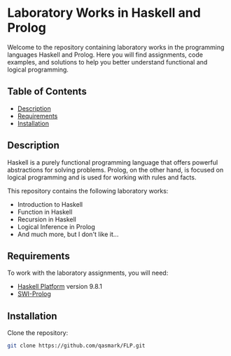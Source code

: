 # Laboratory Works in Haskell and Prolog

Welcome to the repository containing laboratory works in the programming languages Haskell and Prolog. Here you will find assignments, code examples, and solutions to help you better understand functional and logical programming.

## Table of Contents

- [Description](#description)
- [Requirements](#requirements)
- [Installation](#installation)

## Description

Haskell is a purely functional programming language that offers powerful abstractions for solving problems. Prolog, on the other hand, is focused on logical programming and is used for working with rules and facts.

This repository contains the following laboratory works:

- Introduction to Haskell
- Function in Haskell
- Recursion in Haskell
- Logical Inference in Prolog
- And much more, but I don't like it...

## Requirements

To work with the laboratory assignments, you will need:

- [Haskell Platform](https://www.haskell.org/downloads/) version 9.8.1
- [SWI-Prolog](https://www.swi-prolog.org/)

## Installation

Clone the repository:
   ```bash
   git clone https://github.com/qasmark/FLP.git
   ```
